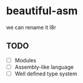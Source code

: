 # beautiful-asm
we can rename it l8r

## TODO

- [ ] Modules
- [ ] Assembly-like language
- [ ] Well defined type system
